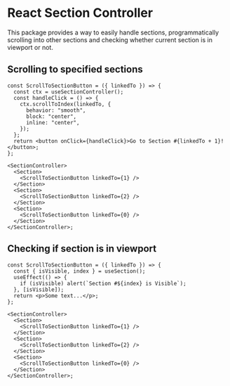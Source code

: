 # React Section Controller

This package provides a way to easily handle sections, programmatically scrolling into other sections and checking whether current section is in viewport or not.


## Scrolling to specified sections

```tsx
const ScrollToSectionButton = ({ linkedTo }) => {
  const ctx = useSectionController();
  const handleClick = () => {
    ctx.scrollToIndex(linkedTo, {
      behavior: "smooth",
      block: "center",
      inline: "center",
    });
  };
  return <button onClick={handleClick}>Go to Section #{linkedTo + 1}!</button>;
};

<SectionController>
  <Section>
    <ScrollToSectionButton linkedTo={1} />
  </Section>
  <Section>
    <ScrollToSectionButton linkedTo={2} />
  </Section>
  <Section>
    <ScrollToSectionButton linkedTo={0} />
  </Section>
</SectionController>;
```

## Checking if section is in viewport

```tsx
const ScrollToSectionButton = ({ linkedTo }) => {
  const { isVisible, index } = useSection();
  useEffect(() => {
    if (isVisible) alert(`Section #${index} is Visible`);
  }, [isVisible]);
  return <p>Some text...</p>;
};

<SectionController>
  <Section>
    <ScrollToSectionButton linkedTo={1} />
  </Section>
  <Section>
    <ScrollToSectionButton linkedTo={2} />
  </Section>
  <Section>
    <ScrollToSectionButton linkedTo={0} />
  </Section>
</SectionController>;
```

